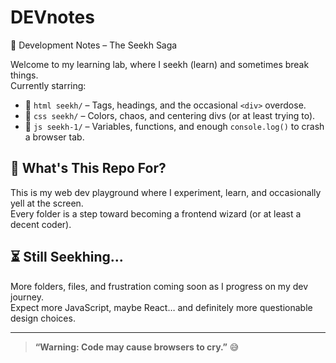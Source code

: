 # DEVnotes  
🧠 Development Notes – The Seekh Saga

Welcome to my learning lab, where I seekh (learn) and sometimes break things.  
Currently starring:

- 📁 `html seekh/` – Tags, headings, and the occasional `<div>` overdose.
- 📁 `css seekh/` – Colors, chaos, and centering divs (or at least trying to).
- 📁 `js seekh-1/` – Variables, functions, and enough `console.log()` to crash a browser tab.

## 📝 What's This Repo For?

This is my web dev playground where I experiment, learn, and occasionally yell at the screen.  
Every folder is a step toward becoming a frontend wizard (or at least a decent coder).

## ⏳ Still Seekhing...

More folders, files, and frustration coming soon as I progress on my dev journey.  
Expect more JavaScript, maybe React… and definitely more questionable design choices.

---

> **“Warning: Code may cause browsers to cry.”** 😅
